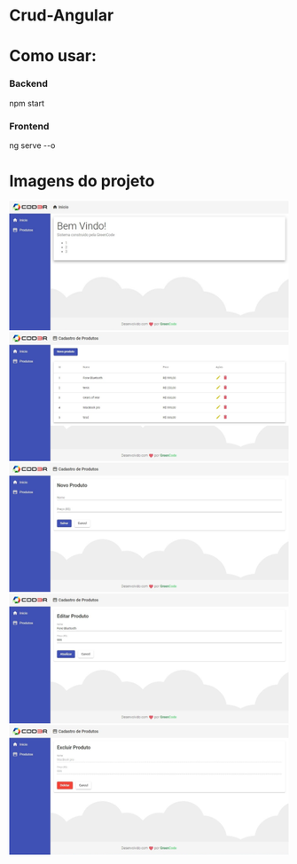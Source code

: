 # Crud-Angular

# Como usar:

### Backend
<p> npm start </p>

### Frontend
<p> ng serve --o </p>

# Imagens do projeto
![](img/01.jpg)
![](img/02.jpg)
![](img/03.jpg)
![](img/04.jpg)
![](img/05.jpg)
